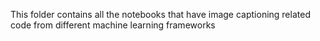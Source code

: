 This folder contains all the notebooks that have image captioning related code from different machine learning frameworks
